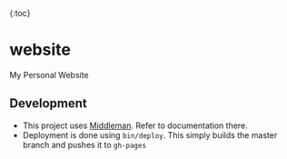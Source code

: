 {:toc}

# website

My Personal Website

## Development

- This project uses [Middleman](https://middlemanapp.com). Refer to documentation there.
- Deployment is done using `bin/deploy`. This simply builds the master branch and pushes it to `gh-pages`
